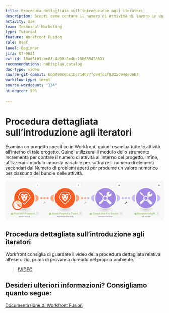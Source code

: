 ```yaml
---
title: Procedura dettagliata sull’introduzione agli iteratori
description: Scopri come contare il numero di attività di lavoro in un progetto, quindi calcolare un valore per ciascuno dei pacchetti delle attività, il tutto in [!DNL Adobe Workfront Fusion].
activity: use
team: Technical Marketing
type: Tutorial
feature: Workfront Fusion
role: User
level: Beginner
jira: KT-9021
exl-id: 16ad5fb3-bc8f-4d95-8e4b-15b655438621
recommendations: noDisplay,catalog
doc-type: video
source-git-commit: bbdf99c6bc1be714077fd94fc3f8325394de36b3
workflow-type: tm+mt
source-wordcount: '134'
ht-degree: 99%

---
```


# Procedura dettagliata sull’introduzione agli iteratori

Esamina un progetto specifico in Workfront, quindi esamina tutte le attività all’interno di tale progetto. Quindi utilizzerai il modulo dello strumento Incrementa per contare il numero di attività all’interno del progetto. Infine, utilizzerai il modulo Imposta variabile per sottrarre il numero di elementi secondari dal Numero di problemi aperti per produrre un valore numerico per ciascuno dei bundle delle attività.

![Immagine dello scenario Fusion](assets/iteration-and-aggregation-1.png)

## Procedura dettagliata sull’introduzione agli iteratori

Workfront consiglia di guardare il video della procedura dettagliata relativa all’esercizio, prima di provare a ricrearlo nel proprio ambiente.

>[!VIDEO](https://video.tv.adobe.com/v/335278/?quality=12&learn=on&enablevpops=1)



## Desideri ulteriori informazioni? Consigliamo quanto segue:

[Documentazione di Workfront Fusion](https://experienceleague.adobe.com/en/docs/workfront-fusion/using/get-started-with-fusion/understand-workfront-fusion/workfront-fusion-overview)
